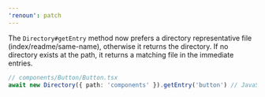 ```yaml
---
'renoun': patch
---
```


The `Directory#getEntry` method now prefers a directory representative file (index/readme/same-name), otherwise it returns the directory. If no directory exists at the path, it returns a matching file in the immediate entries.

```ts
// components/Button/Button.tsx
await new Directory({ path: 'components' }).getEntry('button') // JavaScriptFile
```

